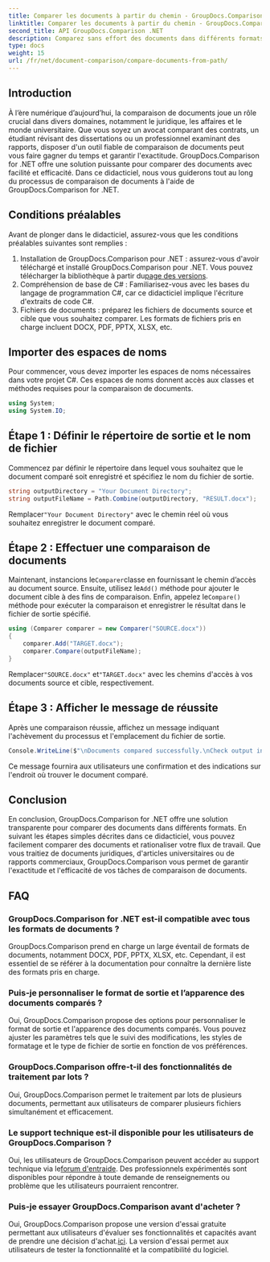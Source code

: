 ```yaml
---
title: Comparer les documents à partir du chemin - GroupDocs.Comparison pour .NET
linktitle: Comparer les documents à partir du chemin - GroupDocs.Comparison pour .NET
second_title: API GroupDocs.Comparison .NET
description: Comparez sans effort des documents dans différents formats avec GroupDocs.Comparison for .NET. Gagnez du temps et garantissez l’exactitude des tâches juridiques, académiques et commerciales.
type: docs
weight: 15
url: /fr/net/document-comparison/compare-documents-from-path/
---
```

## Introduction
À l’ère numérique d’aujourd’hui, la comparaison de documents joue un rôle crucial dans divers domaines, notamment le juridique, les affaires et le monde universitaire. Que vous soyez un avocat comparant des contrats, un étudiant révisant des dissertations ou un professionnel examinant des rapports, disposer d'un outil fiable de comparaison de documents peut vous faire gagner du temps et garantir l'exactitude. GroupDocs.Comparison for .NET offre une solution puissante pour comparer des documents avec facilité et efficacité. Dans ce didacticiel, nous vous guiderons tout au long du processus de comparaison de documents à l'aide de GroupDocs.Comparison for .NET.
## Conditions préalables
Avant de plonger dans le didacticiel, assurez-vous que les conditions préalables suivantes sont remplies :
1. Installation de GroupDocs.Comparison pour .NET : assurez-vous d'avoir téléchargé et installé GroupDocs.Comparison pour .NET. Vous pouvez télécharger la bibliothèque à partir du[page des versions](https://releases.groupdocs.com/comparison/net/).
2. Compréhension de base de C# : Familiarisez-vous avec les bases du langage de programmation C#, car ce didacticiel implique l'écriture d'extraits de code C#.
3. Fichiers de documents : préparez les fichiers de documents source et cible que vous souhaitez comparer. Les formats de fichiers pris en charge incluent DOCX, PDF, PPTX, XLSX, etc.

## Importer des espaces de noms
Pour commencer, vous devez importer les espaces de noms nécessaires dans votre projet C#. Ces espaces de noms donnent accès aux classes et méthodes requises pour la comparaison de documents.
```csharp
using System;
using System.IO;
```
## Étape 1 : Définir le répertoire de sortie et le nom de fichier
Commencez par définir le répertoire dans lequel vous souhaitez que le document comparé soit enregistré et spécifiez le nom du fichier de sortie.
```csharp
string outputDirectory = "Your Document Directory";
string outputFileName = Path.Combine(outputDirectory, "RESULT.docx");
```
 Remplacer`"Your Document Directory"` avec le chemin réel où vous souhaitez enregistrer le document comparé.
## Étape 2 : Effectuer une comparaison de documents
 Maintenant, instancions le`Comparer`classe en fournissant le chemin d’accès au document source. Ensuite, utilisez le`Add()` méthode pour ajouter le document cible à des fins de comparaison. Enfin, appelez le`Compare()` méthode pour exécuter la comparaison et enregistrer le résultat dans le fichier de sortie spécifié.
```csharp
using (Comparer comparer = new Comparer("SOURCE.docx"))
{
    comparer.Add("TARGET.docx");
    comparer.Compare(outputFileName);
}
```
 Remplacer`"SOURCE.docx"` et`"TARGET.docx"` avec les chemins d'accès à vos documents source et cible, respectivement.
## Étape 3 : Afficher le message de réussite
Après une comparaison réussie, affichez un message indiquant l'achèvement du processus et l'emplacement du fichier de sortie.
```csharp
Console.WriteLine($"\nDocuments compared successfully.\nCheck output in {outputDirectory}.");
```
Ce message fournira aux utilisateurs une confirmation et des indications sur l'endroit où trouver le document comparé.

## Conclusion
En conclusion, GroupDocs.Comparison for .NET offre une solution transparente pour comparer des documents dans différents formats. En suivant les étapes simples décrites dans ce didacticiel, vous pouvez facilement comparer des documents et rationaliser votre flux de travail. Que vous traitiez de documents juridiques, d'articles universitaires ou de rapports commerciaux, GroupDocs.Comparison vous permet de garantir l'exactitude et l'efficacité de vos tâches de comparaison de documents.
## FAQ
### GroupDocs.Comparison for .NET est-il compatible avec tous les formats de documents ?
GroupDocs.Comparison prend en charge un large éventail de formats de documents, notamment DOCX, PDF, PPTX, XLSX, etc. Cependant, il est essentiel de se référer à la documentation pour connaître la dernière liste des formats pris en charge.
### Puis-je personnaliser le format de sortie et l’apparence des documents comparés ?
Oui, GroupDocs.Comparison propose des options pour personnaliser le format de sortie et l'apparence des documents comparés. Vous pouvez ajuster les paramètres tels que le suivi des modifications, les styles de formatage et le type de fichier de sortie en fonction de vos préférences.
### GroupDocs.Comparison offre-t-il des fonctionnalités de traitement par lots ?
Oui, GroupDocs.Comparison permet le traitement par lots de plusieurs documents, permettant aux utilisateurs de comparer plusieurs fichiers simultanément et efficacement.
### Le support technique est-il disponible pour les utilisateurs de GroupDocs.Comparison ?
 Oui, les utilisateurs de GroupDocs.Comparison peuvent accéder au support technique via le[forum d'entraide](https://forum.groupdocs.com/c/comparison/12). Des professionnels expérimentés sont disponibles pour répondre à toute demande de renseignements ou problème que les utilisateurs pourraient rencontrer.
### Puis-je essayer GroupDocs.Comparison avant d'acheter ?
 Oui, GroupDocs.Comparison propose une version d'essai gratuite permettant aux utilisateurs d'évaluer ses fonctionnalités et capacités avant de prendre une décision d'achat.[ici](https://releases.groupdocs.com/). La version d'essai permet aux utilisateurs de tester la fonctionnalité et la compatibilité du logiciel.